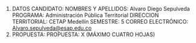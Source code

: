 1. DATOS CANDIDATO:
NOMBRES Y APELLIDOS: Alvaro Diego Sepulveda
PROGRAMA: Administración Pública Territorial
DIRECCION TERRITORIAL: CETAP Medellín
SEMESTRE: 5
CORREO ELECTRÓNICO: Alvaro.sepulveda@esap.edu.co
2. PROPUESTA:
PROPUESTA: X (MÁXIMO CUATRO HOJAS)
